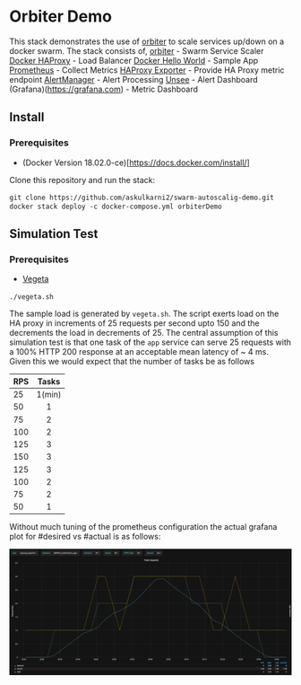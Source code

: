 # Orbiter Demo

This stack demonstrates the use of [orbiter](https://github.com/gianarb/orbiter) to scale services up/down on a docker swarm. The stack consists of,
[orbiter](https://github.com/gianarb/orbiter) - Swarm Service Scaler
[Docker HAProxy](https://hub.docker.com/r/dockercloud/haproxy) - Load Balancer
[Docker Hello World](https://hub.docker.com/r/dockercloud/hello-world) - Sample App
[Prometheus](https://prometheus.io) - Collect Metrics
[HAProxy Exporter](https://github.com/prometheus/haproxy_exporter) - Provide HA Proxy metric endpoint
[AlertManager](https://prometheus.io/docs/alerting/overview) - Alert Processing
[Unsee](https://github.com/cloudflare/unsee) - Alert Dashboard
(Grafana)(https://grafana.com) - Metric Dashboard

## Install
### Prerequisites
* (Docker Version 18.02.0-ce)[https://docs.docker.com/install/]

Clone this repository and run the stack:
```
git clone https://github.com/askulkarni2/swarm-autoscalig-demo.git
docker stack deploy -c docker-compose.yml orbiterDemo
```

## Simulation Test
### Prerequisites
* [Vegeta](https://github.com/tsenart/vegeta)

`./vegeta.sh`

The sample load is generated by `vegeta.sh`. The script exerts load on the HA proxy in increments of 25 requests per second upto 150 and the decrements the load in decrements of 25. The central assumption of this simulation test is that one task of the `app` service can serve 25 requests with a 100% HTTP 200 response at an acceptable mean latency of ~ 4 ms. Given this we would expect that the number of tasks be as follows

| RPS | Tasks  |
| ----|:------:|
| 25  | 1(min) |
| 50  | 1      |
| 75  | 2      |
| 100 | 2      |
| 125 | 3      |
| 150 | 3      |
| 125 | 3      |
| 100 | 2      |
| 75  | 2      |
| 50  | 1      |


Without much tuning of the prometheus configuration the actual grafana plot for #desired vs #actual is as follows:

![Grafana](https://raw.githubusercontent.com/askulkarni2/swarm-autoscaling-demo/master/images/grafana.png)
